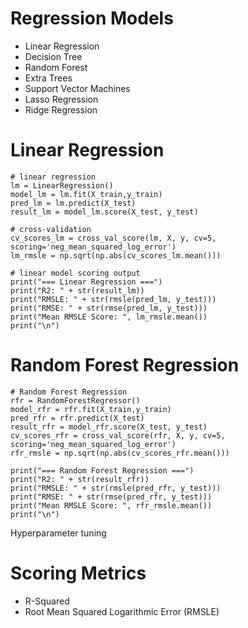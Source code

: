 # Regression Models

* Linear Regression
* Decision Tree
* Random Forest
* Extra Trees
* Support Vector Machines
* Lasso Regression
* Ridge Regression

# Linear Regression


```
# linear regression
lm = LinearRegression()
model_lm = lm.fit(X_train,y_train)
pred_lm = lm.predict(X_test)
result_lm = model_lm.score(X_test, y_test)

# cross-validation
cv_scores_lm = cross_val_score(lm, X, y, cv=5, scoring='neg_mean_squared_log_error')
lm_rmsle = np.sqrt(np.abs(cv_scores_lm.mean()))

# linear model scoring output
print("=== Linear Regression ===")
print("R2: " + str(result_lm))
print("RMSLE: " + str(rmsle(pred_lm, y_test)))
print("RMSE: " + str(rmse(pred_lm, y_test)))
print("Mean RMSLE Score: ", lm_rmsle.mean())
print("\n")
```

# Random Forest Regression

```
# Random Forest Regression
rfr = RandomForestRegressor()
model_rfr = rfr.fit(X_train,y_train)
pred_rfr = rfr.predict(X_test)
result_rfr = model_rfr.score(X_test, y_test)
cv_scores_rfr = cross_val_score(rfr, X, y, cv=5, scoring='neg_mean_squared_log_error')
rfr_rmsle = np.sqrt(np.abs(cv_scores_rfr.mean()))

print("=== Random Forest Regression ===")
print("R2: " + str(result_rfr))
print("RMSLE: " + str(rmsle(pred_rfr, y_test)))
print("RMSE: " + str(rmse(pred_rfr, y_test)))
print("Mean RMSLE Score: ", rfr_rmsle.mean())
print("\n")
```

Hyperparameter tuning


# Scoring Metrics

* R-Squared
* Root Mean Squared Logarithmic Error (RMSLE)
